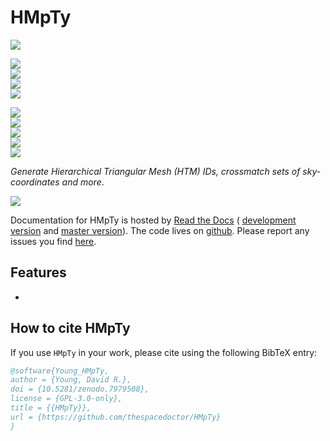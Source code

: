 # HMpTy

[![](https://zenodo.org/badge/41427016.svg)](https://zenodo.org/badge/latestdoi/41427016) 



<!-- INFO BADGES -->  

[![](https://img.shields.io/pypi/pyversions/HMpTy)](https://pypi.org/project/HMpTy/)  
[![](https://img.shields.io/pypi/v/HMpTy)](https://pypi.org/project/HMpTy/)  
[![](https://img.shields.io/github/license/thespacedoctor/HMpTy)](https://github.com/thespacedoctor/HMpTy)  
[![](https://img.shields.io/pypi/dm/HMpTy)](https://pypi.org/project/HMpTy/)  

<!-- STATUS BADGES -->  

[![](http://157.245.42.153:8080/buildStatus/icon?job=HMpTy%2Fmaster&subject=build%20master)](http://157.245.42.153:8080/blue/organizations/jenkins/HMpTy/activity?branch=master)  
[![](http://157.245.42.153:8080/buildStatus/icon?job=HMpTy%2Fdevelop&subject=build%20dev)](http://157.245.42.153:8080/blue/organizations/jenkins/HMpTy/activity?branch=develop)  
[![](https://cdn.jsdelivr.net/gh/thespacedoctor/HMpTy@master/coverage.svg)](https://raw.githack.com/thespacedoctor/HMpTy/master/htmlcov/index.html)  
[![](https://readthedocs.org/projects/hmpty/badge/?version=master)](https://HMpTy.readthedocs.io/en/master/)  
[![](https://img.shields.io/github/issues/thespacedoctor/HMpTy/type:%20bug?label=bug%20issues)](https://github.com/thespacedoctor/HMpTy/issues?q=is%3Aissue+is%3Aopen+label%3A%22type%3A+bug%22+)  

*Generate Hierarchical Triangular Mesh (HTM) IDs, crossmatch sets of sky-coordinates and more*.

![](http://i.imgur.com/5GG4979.png)

Documentation for HMpTy is hosted by [Read the Docs](https://HMpTy.readthedocs.io/en/master/) (
[development version](https://HMpTy.readthedocs.io/en/develop/) and [master version](https://HMpTy.readthedocs.io/en/master/)). The code lives on [github](https://github.com/thespacedoctor/HMpTy). Please report any issues you find [here](https://github.com/thespacedoctor/HMpTy/issues).

## Features

* 


## How to cite HMpTy

If you use `HMpTy` in your work, please cite using the following BibTeX entry: 

```bibtex
@software{Young_HMpTy,
author = {Young, David R.},
doi = {10.5281/zenodo.7979508},
license = {GPL-3.0-only},
title = {{HMpTy}},
url = {https://github.com/thespacedoctor/HMpTy}
}
```
